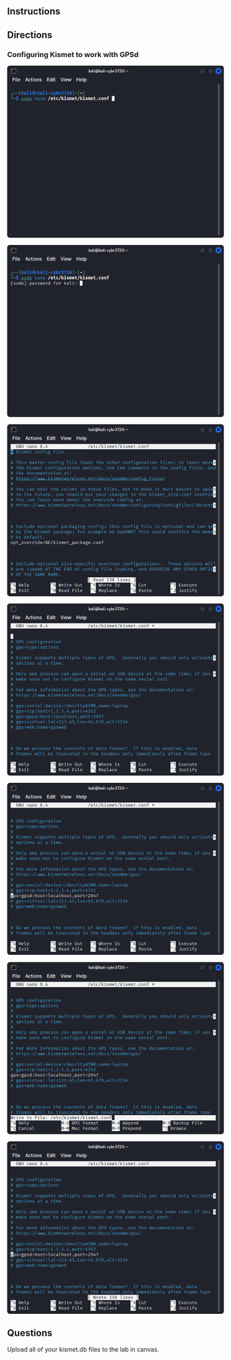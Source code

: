 #

## Instructions

## Directions

### Configuring Kismet to work with GPSd

![screenshot](images/kismet-gpsd/nano_etc_kismet_kismet.conf-1.png)

![screenshot](images/kismet-gpsd/nano_etc_kismet_kismet.conf-2.png)

![screenshot](images/kismet-gpsd/nano_etc_kismet_kismet.conf-3.png)

![screenshot](images/kismet-gpsd/nano_etc_kismet_kismet.conf-4.png)

![screenshot](images/kismet-gpsd/nano_etc_kismet_kismet.conf-5.png)

![screenshot](images/kismet-gpsd/nano_etc_kismet_kismet.conf-6.png)

![screenshot](images/kismet-gpsd/nano_etc_kismet_kismet.conf-7.png)

## Questions

Upload all of your kismet.db files to the lab in canvas.
